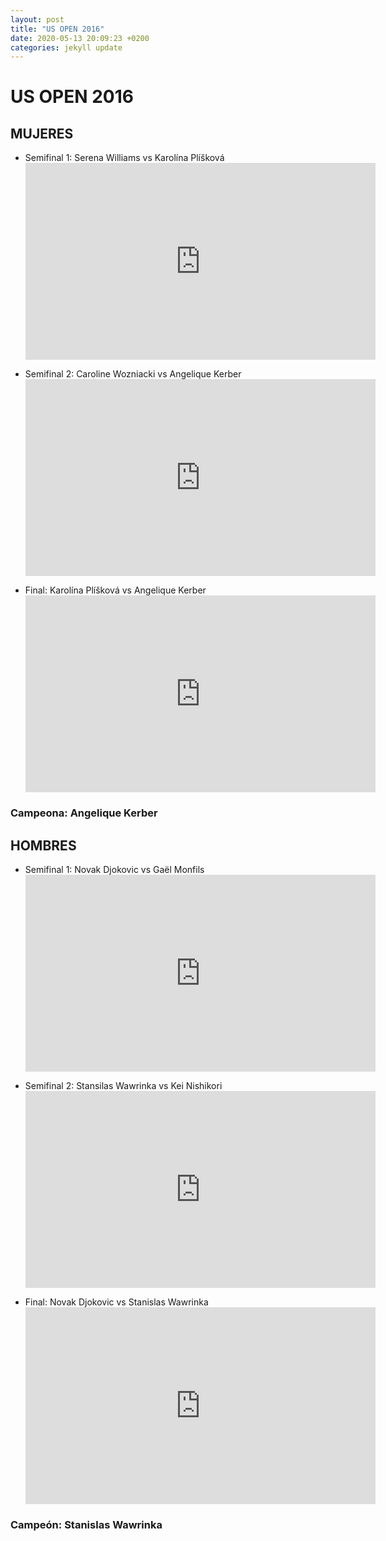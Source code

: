 ```yaml
---
layout: post
title: "US OPEN 2016"
date: 2020-05-13 20:09:23 +0200
categories: jekyll update
---
```


# US OPEN 2016

## MUJERES

- Semifinal 1: Serena Williams vs Karolína Plíšková <iframe width="560" height="315" src="https://www.youtube.com/embed/Z6STm0cAs9I" frameborder="0" allow="accelerometer; autoplay; encrypted-media; gyroscope; picture-in-picture" allowfullscreen></iframe>

- Semifinal 2: Caroline Wozniacki vs Angelique Kerber <iframe width="560" height="315" src="https://www.youtube.com/embed/nbbKlsjrxno" frameborder="0" allow="accelerometer; autoplay; encrypted-media; gyroscope; picture-in-picture" allowfullscreen></iframe>

- Final: Karolína Plíšková vs Angelique Kerber <iframe width="560" height="315" src="https://www.youtube.com/embed/CFToJKf5WFY" frameborder="0" allow="accelerometer; autoplay; encrypted-media; gyroscope; picture-in-picture" allowfullscreen></iframe>

### Campeona: Angelique Kerber

## HOMBRES

- Semifinal 1: Novak Djokovic vs Gaël Monfils <iframe width="560" height="315" src="https://www.youtube.com/embed/W5C_RkhE258" frameborder="0" allow="accelerometer; autoplay; encrypted-media; gyroscope; picture-in-picture" allowfullscreen></iframe>

- Semifinal 2: Stansilas Wawrinka vs Kei Nishikori <iframe width="560" height="315" src="https://www.youtube.com/embed/QhFeAkbrqlw" frameborder="0" allow="accelerometer; autoplay; encrypted-media; gyroscope; picture-in-picture" allowfullscreen></iframe>

- Final: Novak Djokovic vs Stanislas Wawrinka <iframe width="560" height="315" src="https://www.youtube.com/embed/WJPLKXZdkPA" frameborder="0" allow="accelerometer; autoplay; encrypted-media; gyroscope; picture-in-picture" allowfullscreen></iframe>

### Campeón: Stanislas Wawrinka
